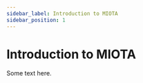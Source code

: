```yaml
---
sidebar_label: Introduction to MIOTA
sidebar_position: 1
---
```


# Introduction to MIOTA

Some text here.